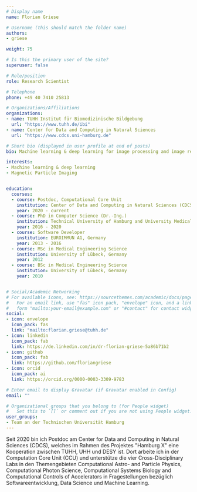 ```yaml
---
# Display name
name: Florian Griese

# Username (this should match the folder name)
authors:
- griese

weight: 75

# Is this the primary user of the site?
superuser: false

# Role/position
role: Research Scientist

# Telephone
phone: +49 40 7410 25813

# Organizations/Affiliations
organizations:
- name: TUHH Institut für Biomedizinische Bildgebung
  url: "https://www.tuhh.de/ibi"
- name: Center for Data and Computing in Natural Sciences
  url: "https://www.cdcs.uni-hamburg.de"

# Short bio (displayed in user profile at end of posts)
bio: Machine learning & deep learning for image processing and image reconstruction

interests:
- Machine learning & deep learning
- Magnetic Particle Imaging


education:
  courses:
  - course: Postdoc, Computational Core Unit
    institution: Center of Data and Computing in Natural Sciences (CDCS), Germany
    year: 2020 - current
  - course: PhD in Computer Science (Dr.-Ing.)
    institution: Technical University of Hamburg and University Medical Center Hamburg-Eppendorf (UKE), Germany
    year: 2016 - 2020
  - course: Software Developer
    institution: EUROIMMUN AG, Germany
    year: 2013 - 2016
  - course: MSc in Medical Engineering Science
    institution: University of Lübeck, Germany
    year: 2012
  - course: BSc in Medical Engineering Science
    institution: University of Lübeck, Germany
    year: 2010


# Social/Academic Networking
# For available icons, see: https://sourcethemes.com/academic/docs/page-builder/#icons
#   For an email link, use "fas" icon pack, "envelope" icon, and a link in the
#   form "mailto:your-email@example.com" or "#contact" for contact widget.
social:
- icon: envelope
  icon_pack: fas
  link: "mailto:florian.griese@tuhh.de"
- icon: linkedin
  icon_pack: fab
  link: https://de.linkedin.com/in/dr-florian-griese-5a86b71b2
- icon: github
  icon_pack: fab
  link: https://github.com/floriangriese
- icon: orcid
  icon_pack: ai
  link: https://orcid.org/0000-0003-3309-9783

# Enter email to display Gravatar (if Gravatar enabled in Config)
email: ""

# Organizational groups that you belong to (for People widget)
#   Set this to `[]` or comment out if you are not using People widget.
user_groups:
- Team an der Technischen Universität Hamburg
---
```

Seit 2020 bin ich Postdoc am Center for Data and Computing in Natural Sciences (CDCS), welches im Rahmen des Projektes "Hamburg X" eine Kooperation zwischen TUHH, UHH und DESY ist. Dort arbeite ich in der Computation Core Unit (CCU) und unterstütze die vier Cross-Disciplinary Labs in den Themengebieten Computational Astro- and Particle Physics, Computational Photon Science, Computational Systems Biology and Computational Controls of Accelerators in Fragestellungen bezüglich Softwareentwicklung, Data Science und Machine Learning.
